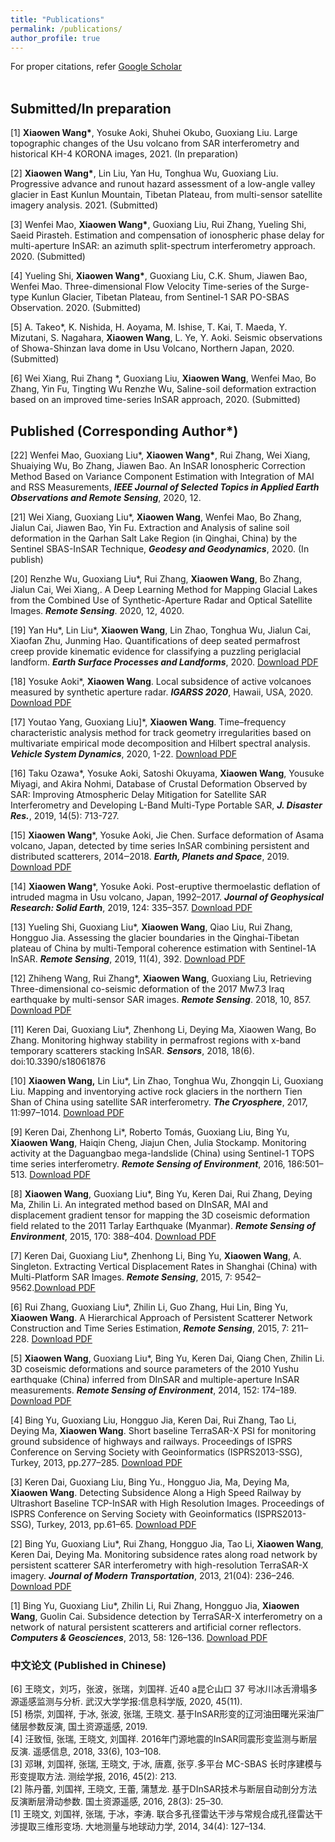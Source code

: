 ```yaml
---
title: "Publications"
permalink: /publications/
author_profile: true
---
```

For proper citations, refer [Google Scholar](https://scholar.google.com/citations?user=DSG6whEAAAAJ&hl=en)<br>
<br>
## **Submitted/In preparation**

[1] **Xiaowen Wang\***, Yosuke Aoki, Shuhei Okubo, Guoxiang Liu. Large topographic changes of the Usu volcano from SAR interferometry and historical KH-4 KORONA images, 2021. (In preparation)

[2] **Xiaowen Wang\***, Lin Liu, Yan Hu, Tonghua Wu, Guoxiang Liu. Progressive advance and runout hazard assessment of a low-angle valley glacier in East Kunlun Mountain, Tibetan Plateau, from multi-sensor satellite imagery analysis. 2021. (Submitted)

[3] Wenfei Mao, **Xiaowen Wang\***, Guoxiang Liu, Rui Zhang, Yueling Shi, Saeid Pirasteh. Estimation and compensation of ionospheric phase delay for multi-aperture InSAR: an azimuth split-spectrum interferometry approach. 2020. (Submitted)

[4] Yueling Shi, **Xiaowen Wang\***, Guoxiang Liu, C.K. Shum, Jiawen Bao, Wenfei Mao. Three-dimensional Flow Velocity Time-series of the Surge-type Kunlun Glacier, Tibetan Plateau, from Sentinel-1 SAR PO-SBAS Observation. 2020. (Submitted)

[5] A. Takeo\*, K. Nishida, H. Aoyama, M. Ishise, T. Kai, T. Maeda, Y. Mizutani, S. Nagahara, **Xiaowen Wang**, L. Ye, Y. Aoki. Seismic observations of Showa-Shinzan lava dome in Usu Volcano, Northern Japan, 2020. (Submitted)

[6] Wei Xiang, Rui Zhang *, Guoxiang Liu, **Xiaowen Wang**, Wenfei Mao, Bo Zhang, Yin Fu, Tingting Wu Renzhe Wu, Saline-soil deformation extraction based on an improved time-series InSAR approach, 2020. (Submitted)

## **Published** (Corresponding Author*)

[22] Wenfei Mao, Guoxiang Liu\*, **Xiaowen Wang\***, Rui Zhang, Wei Xiang, Shuaiying Wu, Bo Zhang, Jiawen Bao. An InSAR Ionospheric Correction Method Based on Variance Component Estimation with Integration of MAI and RSS Measurements, ***IEEE Journal of Selected Topics in Applied Earth Observations and Remote Sensing***, 2020, 12.

[21] Wei Xiang, Guoxiang Liu\*, **Xiaowen Wang**, Wenfei Mao, Bo Zhang, Jialun Cai, Jiawen Bao, Yin Fu. Extraction and Analysis of saline soil deformation in the Qarhan Salt Lake Region (in Qinghai, China) by the Sentinel SBAS-InSAR Technique, ***Geodesy and Geodynamics***, 2020. (In publish)

[20] Renzhe Wu, Guoxiang Liu\*, Rui Zhang, **Xiaowen Wang**, Bo Zhang, Jialun Cai, Wei Xiang,. A Deep Learning Method for Mapping Glacial Lakes from the Combined Use of Synthetic-Aperture Radar and Optical Satellite Images. ***Remote Sensing***. 2020, 12, 4020.

[19] Yan Hu\*, Lin Liu\*, **Xiaowen Wang**, Lin Zhao, Tonghua Wu, Jialun Cai, Xiaofan Zhu, Junming Hao. Quantifications of deep seated permafrost creep provide kinematic evidence for classifying a puzzling periglacial landform. ***Earth Surface Processes and Landforms***, 2020. [Download PDF](www.test.com)

[18] Yosuke Aoki\*, **Xiaowen Wang**. Local subsidence of active volcanoes measured by synthetic aperture radar. ***IGARSS 2020***, Hawaii, USA, 2020. [Download PDF](www.test.com)

[17] Youtao Yang, Guoxiang Liu]\*, **Xiaowen Wang**. Time–frequency characteristic analysis method for track geometry irregularities based on multivariate empirical mode decomposition and Hilbert spectral analysis. ***Vehicle System Dynamics***, 2020, 1-22. [Download PDF](www.test.com)

[16] Taku Ozawa\*, Yosuke Aoki, Satoshi Okuyama, **Xiaowen Wang**, Yousuke Miyagi, and Akira Nohmi, Database of Crustal Deformation Observed by SAR: Improving Atmospheric Delay Mitigation for Satellite SAR Interferometry and Developing L-Band Multi-Type Portable SAR, ***J. Disaster Res.***, 2019, 14(5): 713-727.

[15] **Xiaowen Wang**\*, Yosuke Aoki, Jie Chen. Surface deformation of Asama volcano, Japan, detected by time series InSAR combining persistent and distributed scatterers, 2014‒2018. ***Earth, Planets and Space***, 2019. [Download PDF](www.test.com)

[14] **Xiaowen Wang**\*, Yosuke Aoki. Post-eruptive thermoelastic deflation of intruded magma in Usu volcano, Japan, 1992–2017. ***Journal of Geophysical Research: Solid Earth***, 2019, 124: 335–357. [Download PDF](www.test.com)

[13] Yueling Shi, Guoxiang Liu\*, **Xiaowen Wang**, Qiao Liu, Rui Zhang, Hongguo Jia. Assessing the glacier boundaries in the Qinghai-Tibetan plateau of China by multi-Temporal coherence estimation with Sentinel-1A InSAR. ***Remote Sensing***, 2019, 11(4), 392. [Download PDF](www.test.com)

[12] Zhiheng Wang, Rui Zhang\*, **Xiaowen Wang**, Guoxiang Liu, Retrieving Three-dimensional co-seismic deformation of the 2017 Mw7.3 Iraq earthquake by multi-sensor SAR images. ***Remote Sensing***. 2018, 10, 857. [Download PDF](www.test.com)

[11]   Keren Dai, Guoxiang Liu\*, Zhenhong Li, Deying Ma, Xiaowen Wang, Bo Zhang. Monitoring highway stability in permafrost regions with x-band temporary scatterers stacking InSAR. ***Sensors***, 2018, 18(6). doi:10.3390/s18061876 

[10] **Xiaowen Wang,** Lin Liu\*, Lin Zhao, Tonghua Wu, Zhongqin Li, Guoxiang Liu. Mapping and inventorying active rock glaciers in the northern Tien Shan of China using satellite SAR interferometry. ***The Cryosphere***, 2017, 11:997–1014. [Download PDF](www.test.com)

[9] Keren Dai, Zhenhong Li\*, Roberto Tomás, Guoxiang Liu, Bing Yu, **Xiaowen Wang**, Haiqin Cheng, Jiajun Chen, Julia Stockamp. Monitoring activity at the Daguangbao mega-landslide (China) using Sentinel-1 TOPS time series interferometry. ***Remote Sensing of Environment***, 2016, 186:501–513. [Download PDF](www.test.com)

[8] **Xiaowen Wang**, Guoxiang Liu\*, Bing Yu, Keren Dai, Rui Zhang, Deying Ma, Zhilin Li. An integrated method based on DInSAR, MAI and displacement gradient tensor for mapping the 3D coseismic deformation field related to the 2011 Tarlay Earthquake (Myanmar). ***Remote Sensing of Environment***, 2015, 170: 388–404. [Download PDF](www.test.com)

[7] Keren Dai, Guoxiang Liu\*, Zhenhong Li, Bing Yu, **Xiaowen Wang**, A. Singleton. Extracting Vertical Displacement Rates in Shanghai (China) with Multi-Platform SAR Images. ***Remote Sensing***, 2015, 7: 9542–9562.[Download PDF](www.test.com)

[6] Rui Zhang, Guoxiang Liu\*, Zhilin Li, Guo Zhang, Hui Lin, Bing Yu, **Xiaowen Wang**. A Hierarchical Approach of Persistent Scatterer Network Construction and Time Series Estimation, ***Remote Sensing***, 2015, 7: 211–228. [Download PDF](www.test.com)

[5] **Xiaowen Wang**, Guoxiang Liu\*, Bing Yu, Keren Dai, Qiang Chen, Zhilin Li. 3D coseismic deformations and source parameters of the 2010 Yushu earthquake (China) inferred from DInSAR and multiple-aperture InSAR measurements. ***Remote Sensing of Environment***, 2014, 152: 174–189. [Download PDF](www.test.com)

[4]	Bing Yu, Guoxiang Liu, Hongguo Jia, Keren Dai, Rui Zhang, Tao Li, Deying Ma, **Xiaowen Wang**. Short baseline TerraSAR-X PSI for monitoring ground subsidence of highways and railways. Proceedings of ISPRS Conference on Serving Society with Geoinformatics (ISPRS2013-SSG), Turkey, 2013, pp.277–285. [Download PDF](www.test.com)

[3]	Keren Dai, Guoxiang Liu, Bing Yu., Hongguo Jia, Ma, Deying Ma, **Xiaowen Wang**. Detecting Subsidence Along a High Speed Railway by Ultrashort Baseline TCP-InSAR with High Resolution Images. Proceedings of ISPRS Conference on Serving Society with Geoinformatics (ISPRS2013-SSG), Turkey, 2013, pp.61–65. [Download PDF](www.test.com)

[2] Bing Yu, Guoxiang Liu\*, Rui Zhang, Hongguo Jia, Tao Li, **Xiaowen Wang**, Keren Dai, Deying Ma. Monitoring subsidence rates along road network by persistent scatterer SAR interferometry with high-resolution TerraSAR-X imagery. ***Journal of Modern Transportation***, 2013, 21(04): 236–246. [Download PDF](www.test.com)

[1] Bing Yu, Guoxiang Liu\*, Zhilin Li, Rui Zhang, Hongguo Jia, **Xiaowen Wang**, Guolin Cai. Subsidence detection by TerraSAR-X interferometry on a network of natural persistent scatterers and artificial corner reflectors. ***Computers & Geosciences***, 2013, 58: 126–136. [Download PDF](www.test.com)

### **中文论文** (Published in Chinese) 

[6]	王晓文，刘巧，张波，张瑞，刘国祥. 近40 a昆仑山口 37 号冰川冰舌滑塌多源遥感监测与分析. 武汉大学学报:信息科学版, 2020, 45(11).  <br/>
[5]	杨崇, 刘国祥, 于冰, 张波, 张瑞, 王晓文. 基于InSAR形变的辽河油田曙光采油厂储层参数反演, 国土资源遥感, 2019.  <br/>
[4]	汪致恒, 张瑞, 王晓文, 刘国祥. 2016年门源地震的InSAR同震形变监测与断层反演. 遥感信息, 2018, 33(6), 103–108.   <br/>
[3]	邓琳, 刘国祥, 张瑞, 王晓文, 于冰, 唐嘉, 张亨.多平台 MC-SBAS 长时序建模与形变提取方法. 测绘学报, 2016, 45(2): 213.    <br/>
[2]	陈丹蕾, 刘国祥, 王晓文, 王蕾, 蒲慧龙. 基于DInSAR技术与断层自动剖分方法反演断层滑动参数. 国土资源遥感, 2016, 28(3): 25–30.   <br/>
[1]	王晓文, 刘国祥, 张瑞, 于冰，李涛. 联合多孔径雷达干涉与常规合成孔径雷达干涉提取三维形变场. 大地测量与地球动力学, 2014, 34(4): 127–134.    <br/>

